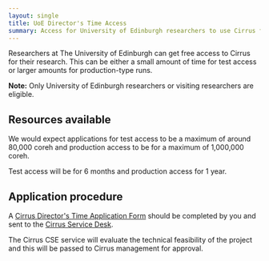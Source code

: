 ```yaml
---
layout: single
title: UoE Director's Time Access
summary: Access for University of Edinburgh researchers to use Cirrus for your research
---
```


Researchers at The University of Edinburgh can get free access to Cirrus for 
their research. This can be either a small amount of time for test access or 
larger amounts for production-type runs.

**Note:** Only University of Edinburgh researchers or visiting researchers are eligible.

## Resources available

We would expect applications for test access to be a maximum of around 80,000 coreh and production access to be for a maximum of 
1,000,000 coreh.

Test access will be for 6 months and production access for 1 year.

## Application procedure

A [Cirrus Director's Time Application Form](..//Cirrus-TA-DirectorTime-form.docx)
should be completed by you and sent to the [Cirrus Service Desk](../../user-support/).

The Cirrus CSE service will evaluate the technical feasibility of the project and this will
be passed to Cirrus management for approval.

